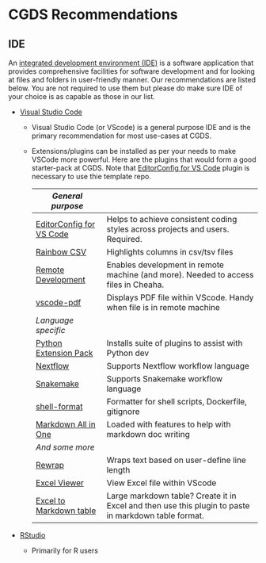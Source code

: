# CGDS Recommendations

## IDE

An [integrated development environment (IDE)](https://en.wikipedia.org/wiki/Integrated_development_environment) is a
software application that provides comprehensive facilities for software development and for looking at files and
folders in user-friendly manner. Our recommendations are listed below. You are not required to use them but please do
make sure IDE of your choice is as capable as those in our list.

* [Visual Studio Code](https://code.visualstudio.com/)
  * Visual Studio Code (or VScode) is a general purpose IDE and is the primary recommendation for most use-cases at
    CGDS.
  * Extensions/plugins can be installed as per your needs to make VSCode more powerful. Here are the plugins that would
    form a good starter-pack at CGDS. Note that [EditorConfig for VS
    Code](https://marketplace.visualstudio.com/items?itemName=EditorConfig.EditorConfig) plugin is necessary to use thie
    template repo.

    | *General purpose*                                                                                                      |                                                                                                      |
    | ---------------------------------------------------------------------------------------------------------------------- | ---------------------------------------------------------------------------------------------------- |
    | [EditorConfig for VS Code](https://marketplace.visualstudio.com/items?itemName=EditorConfig.EditorConfig)              | Helps to achieve consistent coding styles across projects and users. Required.                       |
    | [Rainbow CSV](https://marketplace.visualstudio.com/items?itemName=mechatroner.rainbow-csv)                             | Highlights columns in csv/tsv files                                                                  |
    | [Remote Development](https://marketplace.visualstudio.com/items?itemName=ms-vscode-remote.vscode-remote-extensionpack) | Enables development in remote machine (and more). Needed to access files in Cheaha.                  |
    | [vscode-pdf](https://marketplace.visualstudio.com/items?itemName=tomoki1207.pdf)                                       | Displays PDF file within VScode. Handy when file is in remote machine                                |
    | *Language specific*                                                                                                    |                                                                                                      |
    | [Python Extension Pack](https://marketplace.visualstudio.com/items?itemName=donjayamanne.python-extension-pack)        | Installs suite of plugins to assist with Python dev                                                  |
    | [Nextflow](https://marketplace.visualstudio.com/items?itemName=nextflow.nextflow)                                      | Supports Nextflow workflow language                                                                  |
    | [Snakemake](https://marketplace.visualstudio.com/items?itemName=Snakemake.snakemake-lang)                              | Supports Snakemake workflow language                                                                 |
    | [shell-format](https://marketplace.visualstudio.com/items?itemName=foxundermoon.shell-format)                          | Formatter for shell scripts, Dockerfile, gitignore                                                   |
    | [Markdown All in One](https://marketplace.visualstudio.com/items?itemName=yzhang.markdown-all-in-one)                  | Loaded with features to help with markdown doc writing                                               |
    | *And some more*                                                                                                        |                                                                                                      |
    | [Rewrap](https://marketplace.visualstudio.com/items?itemName=stkb.rewrap)                                              | Wraps text based on user-define line length                                                          |
    | [Excel Viewer](https://marketplace.visualstudio.com/items?itemName=GrapeCity.gc-excelviewer)                           | View Excel file within VScode                                                                        |
    | [Excel to Markdown table](https://marketplace.visualstudio.com/items?itemName=csholmq.excel-to-markdown-table)         | Large markdown table? Create it in Excel and then use this plugin to paste in markdown table format. |

* [RStudio](https://posit.co/products/open-source/rstudio/)
    * Primarily for R users
